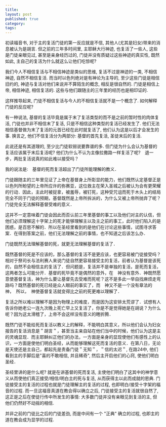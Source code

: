 ```yaml
---
title:
layout: post
published: true
category:
tags:
---
```


初读福音书, 对于主的复活门徒的第一反应就是不信, 其他人(尤其是妇女)带来的消息被认为是胡言. 但之前的三年多时间里, 主耶稣大行神迹, 也复活了一些人, 这些是门徒亲眼见过, 甚至是亲身经历过的, 门徒并没有质疑过这些神迹的真实性, 既然如此, 主自己的复活为什么就这么让他们吃惊呢?

我们今人不相信复活与不相信神迹是类似的思维, 复活不过是神迹的一类, 不相信神迹, 自然不相信复活. 而当时以色列绝对是有神论为主导的, 至少这些门徒是相信旧约的, 神迹与复活对他们来说并不算陌生的概念, 相反是很自然的. 门徒是相信上帝, 相信神迹, 相信复活的. 这些与他们跟随主的三年里的经历也是相印证的.

这样推导起来, 门徒不相信复活与今人的不相信复活就不是一个概念了. 如何解释门徒的反应呢?

有一种说法, 基督的复活毕竟是属于末了复活类型的而不是之前的暂时性的肉体复活, 门徒也并非不相信末了复活, 只是不相信这种类型的复活已经发生了. 他们无法相信基督做为末了复活的元首已经在此时就复活了, 他们认为这是以后才会发生的事. 换言之, 他们不信复活分为两部分: 基督的首先复活, 圣徒末后的复活.

此说还是有其道理的, 至少比门徒软弱说要靠谱的多. 但门徒为什么会认为基督的复活应该属于末后复活呢? 他们为什么不认为主像拉撒路一样复活了呢?　退一步，两批复活说真的如此难以接受吗？

我的说法是:　基督的死而复活超出了门徒所能理解的教义．

门徒跟随主的三年里见证了上帝在基督身上所彰显的能力，他们既然认定基督正是以色列所盼望的上帝所应许的弥赛亚，这位救主在荣入圣城之后被认为会有更荣耀的行动．因此，主此时被捉拿，被羞辱，被钉死，这种受咒诅而死于木头上的结局完全不同于门徒的预期，基督既然是上帝所拆派的，为什么又被上帝所抛弃了呢？门徒完全无法解释基督受难的意义．

这并不一定意味着门徒会因此而否认前三年里基督的事工以及他们对主的认信，但他们必须理解这十字架上的死才能够理解主以及主之前的事工，此时他们陷入的是困惑，是百思不解的．所以在圣经里看到的是他们在讨论这些事情，试图寻求答案．在得到答案之前，他们无法理解之前的事情，也不知道之后该怎么办．

门徒既然无法理解基督的死，就更无法理解基督的复活了．

既然基督的死是不应该的，那么基督的复活不是更应该，也更容易被门徒接受吗？相对于祭司长与法利赛人来说门徒自然更容易接受主的复活，前者认为基督是该死的，自然不会相信主的复活了．但问题是，复活并不是单独的复活，是死而复活，这两者怎么可能分开．基督的死毕竟不是偶然的意外，在　神没有意外．神既然愿意使基督复活，神为什么要让基督先去受难而死呢？这不是多此一举自找麻烦走弯路吗？既然基督的死已经是众人眼前的事实了，而　神又不是一个没有章法的　神，　所以，　神使基督复活就变得比之前的死更难以理解了．

复活之所以难以理解不是因为物理上的难度，而是因为这安排太荒谬了．试想有人告诉你她老公一连九次晚上死亡早上又复活了，你是不是觉得她是在胡说？为什么呢？因为这太滑稽了，上帝不会这样没有意义的瞎折腾．

既然门徒不能给死而复活以教义上的解释，不能明白其意义，所以他们会认为妇女报告的复活消息是＂胡言＂，甚至当主亲自站在他们当中的时候，他们认为这是主的灵魂显现．而主耶稣纠正他们的办法，一方面是亲身的显现使他们有感性上的认识，一方面是使他们明白圣经，从而能够理解这死而复活的意义．在第八日，无论是天使还是主自己，都起先是责备门徒＂无知＂，＂信的太迟＂, 在路24中, 他们看到主的手脚后是"喜的不敢相信, 并且稀奇", 然后主开启他们的心窍, 使他们明白圣经．

圣经里讲的是什么呢? 就是在讲基督的死而复活, 主使他们明白了这其中的神学意义从而使他们真正接受/相信/明白主的死与复活, 从而获得主以此而成就的恩典. 门徒接受主的复活的过程也就是门徒理解主的复活的过程, 也即明白/接受十字架的福音的过程. 而一旦这福音真道在教会得以确立之后, 门徒接受主的复活就很自然了, 这正是之后在使徒行传中所发生的事情: 大多数门徒并没有亲眼见到复活的主, 但他们仍然好不动摇的相信.

并非之前的门徒比之后的门徒差劲, 而是中间有一个 "正典" 确立的过程, 也即主的道在教会成为显学的过程.
